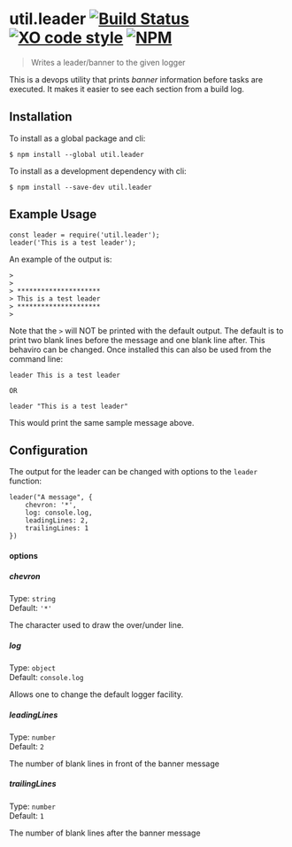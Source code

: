 # util.leader [![Build Status](https://travis-ci.org/jmquigley/util.leader.svg?branch=master)](https://travis-ci.org/jmquigley/util.leader) [![XO code style](https://img.shields.io/badge/code_style-XO-5ed9c7.svg)](https://github.com/sindresorhus/xo) [![NPM](https://img.shields.io/badge/npm-v0.0.9-blue.svg)](https://www.npmjs.com/package/util.leader)

> Writes a leader/banner to the given logger

This is a devops utility that prints *banner* information before tasks are executed.  It makes it easier to see each section from a build log.

## Installation

To install as a global package and cli:
```
$ npm install --global util.leader
```

To install as a development dependency with cli:
```
$ npm install --save-dev util.leader
```

## Example Usage

    const leader = require('util.leader');
    leader('This is a test leader');
   
An example of the output is:

    >
    >
    > *********************
    > This is a test leader
    > *********************
    >

Note that the `>` will NOT be printed with the default output.  The default is to print two blank lines before the message and one blank line after.  This behaviro can be changed.  Once installed this can also be used from the command line:

    leader This is a test leader
 
    OR
    
    leader "This is a test leader"

This would print the same sample message above.

## Configuration

The output for the leader can be changed with options to the `leader` function:
    
    leader("A message", {
        chevron: '*',
        log: console.log,
        leadingLines: 2,
        trailingLines: 1
    })


#### options

##### chevron

Type: `string`  
Default: `'*'`

The character used to draw the over/under line.

##### log

Type: `object`  
Default: `console.log`

Allows one to change the default logger facility.


##### leadingLines

Type: `number`  
Default: `2`

The number of blank lines in front of the banner message


##### trailingLines

Type: `number`  
Default: `1`

The number of blank lines after the banner message
